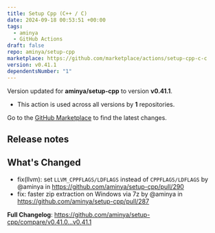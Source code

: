 ```yaml
---
title: Setup Cpp (C++ / C)
date: 2024-09-18 00:53:51 +00:00
tags:
  - aminya
  - GitHub Actions
draft: false
repo: aminya/setup-cpp
marketplace: https://github.com/marketplace/actions/setup-cpp-c-c
version: v0.41.1
dependentsNumber: "1"
---
```



Version updated for **aminya/setup-cpp** to version **v0.41.1**.
- This action is used across all versions by **1** repositories.

Go to the [GitHub Marketplace](https://github.com/marketplace/actions/setup-cpp-c-c) to find the latest changes.

## Release notes

## What's Changed
* fix(llvm): set `LLVM_CPPFLAGS/LDFLAGS` instead of `CPPFLAGS/LDFLAGS` by @aminya in https://github.com/aminya/setup-cpp/pull/290
* fix: faster zip extraction on Windows via 7z by @aminya in https://github.com/aminya/setup-cpp/pull/287


**Full Changelog**: https://github.com/aminya/setup-cpp/compare/v0.41.0...v0.41.1
